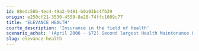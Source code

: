 ```yaml
---
id: 08edc50b-4ec4-49a2-9401-b0a03bc4fb39
origin: e250cf21-3530-4559-8e28-74ffc1009c77
title: 'ELEVANCE HEALTH'
courte_description: 'Insurance in the field of health'
scenario_achat: '(April 2006 - $72) Second largest Health Maintenance Organization (HMO) in the US. Consolidation in the industry results in five large firms. Anthem is partnered with Blue Shield and Blue Cross. Main risks are higher-than-anticipated healthcare costs and regulatory risks linked to Medicare and Medicaid programs. Deserves a lower P/E than the overall market.'
slug: elevance-health
---
```

